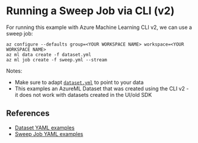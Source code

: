 # Running a Sweep Job via CLI (v2)

For running this example with Azure Machine Learning CLI v2, we can use a sweep job:

```
az configure --defaults group=<YOUR WORKSPACE NAME> workspace=<YOUR WORKSPACE NAME>
az ml data create -f dataset.yml
az ml job create -f sweep.yml --stream
```

Notes:
* Make sure to adapt [`dataset.yml`](dataset.yml) to point to your data
* This examples an AzureML Dataset that was created using the CLI v2 - it does not work with datasets created in the UI/old SDK

## References

* [Dataset YAML examples](https://docs.microsoft.com/en-us/azure/machine-learning/reference-yaml-data)
* [Sweep Job YAML examples](https://docs.microsoft.com/en-us/azure/machine-learning/reference-yaml-job-sweep)